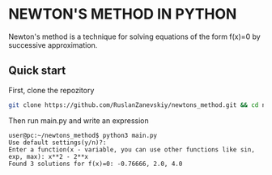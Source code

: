 # NEWTON'S METHOD IN PYTHON

Newton's method is a technique for solving equations of the form f(x)=0 by successive approximation.

## Quick start

First, clone the repozitory

```bash
git clone https://github.com/RuslanZanevskiy/newtons_method.git && cd newtons_method
```

Then run main.py and write an expression
```console
user@pc:~/newtons_method$ python3 main.py
Use default settings(y/n)?: 
Enter a function(x - variable, you can use other functions like sin, exp, max): x**2 - 2**x
Found 3 solutions for f(x)=0: -0.76666, 2.0, 4.0
```